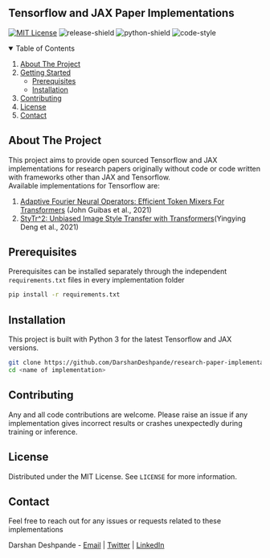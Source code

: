 <h2>Tensorflow and JAX Paper Implementations</h2>

<!-- PROJECT SHIELDS -->
[![MIT License][license-shield]][license-url]
![release-shield]
![python-shield]
![code-style]

<!-- TABLE OF CONTENTS -->
<details open="open">
  <summary>Table of Contents</summary>
  <ol>
    <li>
      <a href="#about-the-project">About The Project</a>
    </li>
    <li>
      <a href="#getting-started">Getting Started</a>
      <ul>
        <li><a href="#prerequisites">Prerequisites</a></li>
        <li><a href="#installation">Installation</a></li>
      </ul>
    </li>
    <li><a href="#contributing">Contributing</a></li>
    <li><a href="#license">License</a></li>
    <li><a href="#contact">Contact</a></li>
  </ol>
</details>



<!-- ABOUT THE PROJECT -->
## About The Project

This project aims to provide open sourced Tensorflow and JAX implementations for research papers originally without code or code written with frameworks other than JAX and Tensorflow.
<br>
Available implementations for Tensorflow are:

1. <a href="https://arxiv.org/abs/2111.13587.pdf">Adaptive Fourier Neural Operators: Efficient Token Mixers For Transformers</a> (John Guibas et al., 2021)
2. <a href="https://arxiv.org/abs/2105.14576v2">StyTr^2: Unbiased Image Style Transfer with Transformers</a>(Yingying Deng et al., 2021)

## Prerequisites

Prerequisites can be installed separately through the independent `requirements.txt` files in every implementation folder

```sh
pip install -r requirements.txt
```

## Installation

This project is built with Python 3 for the latest Tensorflow and JAX versions.

```sh
git clone https://github.com/DarshanDeshpande/research-paper-implementations.git
cd <name of implementation>
```

<!-- CONTRIBUTING -->
## Contributing

Any and all code contributions are welcome. Please raise an issue if any implementation gives incorrect results or crashes unexpectedly during training or inference.
<br>

<!-- LICENSE -->
## License

Distributed under the MIT License. See `LICENSE` for more information.

<!-- CONTACT -->
## Contact
Feel free to reach out for any issues or requests related to these implementations

Darshan Deshpande - [Email](https://mail.google.com/mail/u/0/?view=cm&fs=1&to=darshan1504@gmail.com&tf=1) | [Twitter](https://www.twitter.com/getdarshan) | [LinkedIn](https://www.linkedin.com/in/darshan-deshpande/) 





<!-- MARKDOWN LINKS & IMAGES -->
<!-- https://www.markdownguide.org/basic-syntax/#reference-style-links -->
[license-shield]: https://img.shields.io/badge/LICENSE-MIT-brightgreen?style=for-the-badge
[license-url]: https://github.com/DarshanDeshpande/tf-paper-implementations/blob/master/LICENSE.txt
[python-shield]: https://img.shields.io/badge/PYTHON-3.6+-blue?style=for-the-badge
[release-shield]: https://img.shields.io/badge/Build-Stable-yellow?style=for-the-badge
[code-style]: https://img.shields.io/badge/Code_Style-Black-black?style=for-the-badge
